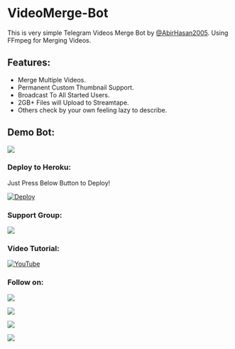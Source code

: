 # VideoMerge-Bot
This is very simple Telegram Videos Merge Bot by [@AbirHasan2005](https://t.me/AbirHasan2005). Using FFmpeg for Merging Videos.

## Features:
- Merge Multiple Videos.
- Permanent Custom Thumbnail Support.
- Broadcast To All Started Users.
- 2GB+ Files will Upload to Streamtape.
- Others check by your own feeling lazy to describe.

## Demo Bot:
<a href="https://t.me/AH_VideoMergeBot"><img src="https://img.shields.io/badge/Demo-Telegram%20Bot-blue.svg?logo=telegram"></a>

### Deploy to Heroku:
Just Press Below Button to Deploy!

[![Deploy](https://www.herokucdn.com/deploy/button.svg)](https://heroku.com/deploy?template=https://github.com/Mohammedshamkl/VideoMerge-Bot)

### Support Group:
<a href="https://t.me/linux_repo"><img src="https://img.shields.io/badge/Telegram-Join%20Telegram%20Group-blue.svg?logo=telegram"></a>

### Video Tutorial:
[![YouTube](https://img.shields.io/badge/YouTube-Video%20Tutorial-red?logo=youtube)](https://www.youtube.com/watch?v=m4r_SHySGYo)

### Follow on:
<p align="left">
<a href="https://github.com/AbirHasan2005"><img src="https://img.shields.io/badge/GitHub-Follow%20on%20GitHub-inactive.svg?logo=github"></a>
</p>
<p align="left">
<a href="https://twitter.com/AbirHasan2005"><img src="https://img.shields.io/badge/Twitter-Follow%20on%20Twitter-informational.svg?logo=twitter"></a>
</p>
<p align="left">
<a href="https://facebook.com/AbirHasan2005"><img src="https://img.shields.io/badge/Facebook-Follow%20on%20Facebook-blue.svg?logo=facebook"></a>
</p>
<p align="left">
<a href="https://instagram.com/AbirHasan2005"><img src="https://img.shields.io/badge/Instagram-Follow%20on%20Instagram-important.svg?logo=instagram"></a>
</p>
